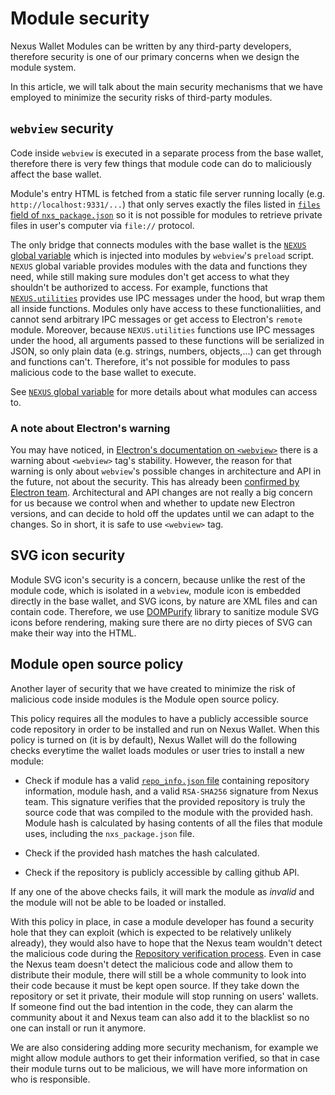 # Module security

Nexus Wallet Modules can be written by any third-party developers, therefore security is one of our primary concerns when we design the module system. 

In this article, we will talk about the main security mechanisms that we have employed to minimize the security risks of third-party modules.

## `webview` security

Code inside `webview` is executed in a separate process from the base wallet, therefore there is very few things that module code can do to maliciously affect the base wallet.

Module's entry HTML is fetched from a static file server running locally (e.g. `http://localhost:9331/...`) that only serves exactly the files listed in [`files` field of `nxs_package.json`](./developer-guide/nxs_package.json.md#files) so it is not possible for modules to retrieve private files in user's computer via `file://` protocol.

The only bridge that connects modules with the base wallet is the [`NEXUS` global variable](./developer-guide/app-modules/nexus-globalvariable.md) which is injected into modules by `webview`'s `preload` script. `NEXUS` global variable provides modules with the data and functions they need, while still making sure modules don't get access to what they shouldn't be authorized to access. For example, functions that [`NEXUS.utilities`](./developer-guide/app-modules/nexus-global-variable.md#utilities) provides use IPC messages under the hood, but wrap them all inside functions. Modules only have access to these functionaliities, and cannot send arbitrary IPC messages or get access to Electron's `remote` module. Moreover, because `NEXUS.utilities` functions use IPC messages under the hood, all arguments passed to these functions will be serialized in JSON, so only plain data (e.g. strings, numbers, objects,...) can get through and functions can't. Therefore, it's not possible for modules to pass malicious code to the base wallet to execute.

See [`NEXUS` global variable](./developer-guide/app-modules/nexus-globalvariable.md) for more details about what modules can access to.

### A note about Electron's warning

You may have noticed, in [Electron's documentation on `<webview>`](https://electronjs.org/docs/api/webview-tag) there is a warning about `<webview>` tag's stability. However, the reason for that warning is only about `webview`'s possible changes in architecture and API in the future, not about the security. This has already been [confirmed by Electron team](https://github.com/electron/electron/issues/18187). Architectural and API changes are not really a big concern for us because we control when and whether to update new Electron versions, and can decide to hold off the updates until we can adapt to the changes. So in short, it is safe to use `<webview>` tag.

## SVG icon security

Module SVG icon's security is a concern, because unlike the rest of the module code, which is isolated in a `webview`, module icon is embedded directly in the base wallet, and SVG icons, by nature are XML files and can contain code. Therefore, we use [DOMPurify](https://github.com/cure53/DOMPurify) library to sanitize module SVG icons before rendering, making sure there are no dirty pieces of SVG can make their way into the HTML.

## Module open source policy

Another layer of security that we have created to minimize the risk of malicious code inside modules is the Module open source policy. 

This policy requires all the modules to have a publicly accessible source code repository in order to be installed and run on Nexus Wallet. When this policy is turned on (it is by default), Nexus Wallet will do the following checks everytime the wallet loads modules or user tries to install a new module:

- Check if module has a valid [`repo_info.json` file](./repo_info.json.md) containing repository information, module hash, and a valid `RSA-SHA256` signature from Nexus team. This signature verifies that the provided repository is truly the source code that was compiled to the module with the provided hash. Module hash is calculated by hasing contents of all the files that module uses, including the `nxs_package.json` file.

- Check if the provided hash matches the hash calculated.

- Check if the repository is publicly accessible by calling github API.

If any one of the above checks fails, it will mark the module as *invalid* and the module will not be able to be loaded or installed.

With this policy in place, in case a module developer has found a security hole that they can exploit (which is expected to be relatively unlikely already), they would also have to hope that the Nexus team wouldn't detect the malicious code during the [Repository verification process](./developer-guide/repo-verification). Even in case the Nexus team doesn't detect the malicious code and allow them to distribute their module, there will still be a whole community to look into their code because it must be kept open source. If they take down the repository or set it private, their module will stop running on users' wallets. If someone find out the bad intention in the code, they can alarm the community about it and Nexus team can also add it to the blacklist so no one can install or run it anymore.

We are also considering adding more security mechanism, for example we might allow module authors to get their information verified, so that in case their module turns out to be malicious, we will have more information on who is responsible.
